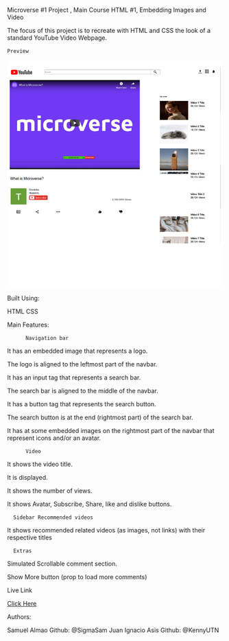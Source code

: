 

Microverse #1 Project ,  Main Course HTML #1, Embedding Images and Video

The focus of this project is to recreate with HTML and CSS the look of a standard YouTube Video Webpage.


    Preview




![](Images/preview.png)






Built Using:

HTML
CSS

Main Features:

          Navigation bar
It has an embedded image that represents a logo.

The logo is aligned to the leftmost part of the navbar.

It has an input tag that represents a search bar.

The search bar is aligned to the middle of the navbar.

It has a button tag that represents the search button.

The search button is at the end (rightmost part) of the search bar.

It has at some embedded images on the rightmost part of the navbar that represent icons and/or an avatar.

          Video

It shows the video title.

It is displayed.

It shows the number of views.

It shows Avatar, Subscribe, Share, like and dislike buttons.

      Sidebar Recommended videos

It shows recommended related videos (as images, not links) with their respective titles

      Extras

Simulated Scrollable comment section.

Show More button (prop to load more comments)


  Live Link

<a href="https://rawcdn.githack.com/SigmaSam/Embeding-Images-and-Video-Ignacio-y-Samuel./36c88859e020a95e4311f6aaae6d876a01131f78/index.html" >Click Here</a>

Authors:

  Samuel Almao
Github: @SigmaSam
  Juan Ignacio Asis
Github: @KennyUTN
